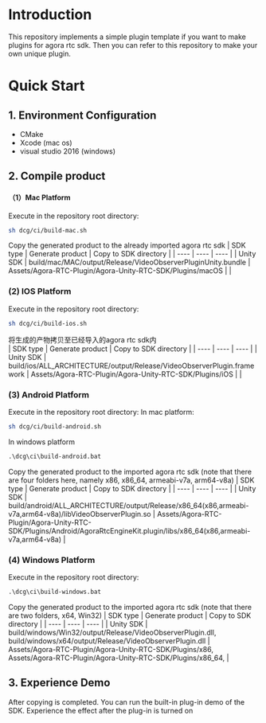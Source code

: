 # Introduction
This repository implements a simple plugin template if you want to make plugins for agora rtc sdk. Then you can refer to this repository to make your own unique plugin.  

# Quick Start
## 1. Environment Configuration
* CMake
* Xcode (mac os)
* visual studio 2016 (windows)  

## 2. Compile product
#### （1）Mac Platform
Execute in the repository root directory:
```sh
sh dcg/ci/build-mac.sh
```
Copy the generated product to the already imported agora rtc sdk
|  SDK type   | Generate product | Copy to SDK directory |
| ---- | ---- | ---- |
| Unity SDK |  build/mac/MAC/output/Release/VideoObserverPluginUnity.bundle | Assets/Agora-RTC-Plugin/Agora-Unity-RTC-SDK/Plugins/macOS |
|

### (2) IOS Platform
Execute in the repository root directory:
```sh
sh dcg/ci/build-ios.sh
```
 将生成的产物拷贝至已经导入的agora rtc sdk内  
|  SDK type  | Generate product | Copy to SDK directory |
| ---- | ---- | ---- |
| Unity SDK |  build/ios/ALL_ARCHITECTURE/output/Release/VideoObserverPlugin.framework | Assets/Agora-RTC-Plugin/Agora-Unity-RTC-SDK/Plugins/iOS |
|

### (3) Android Platform
Execute in the repository root directory:
In mac platform:
```sh
sh dcg/ci/build-android.sh
```
In windows platform
```bat
.\dcg\ci\build-android.bat
```
Copy the generated product to the imported agora rtc sdk (note that there are four folders here, namely x86, x86_64, armeabi-v7a, arm64-v8a)
|  SDK type  | Generate product | Copy to SDK directory |
| ---- | ---- | ---- |
| Unity SDK |  build/android/ALL_ARCHITECTURE/output/Release/x86_64(x86,armeabi-v7a,arm64-v8a)/libVideoObserverPlugin.so | Assets/Agora-RTC-Plugin/Agora-Unity-RTC-SDK/Plugins/Android/AgoraRtcEngineKit.plugin/libs/x86_64(x86,armeabi-v7a,arm64-v8a) |

### (4) Windows Platform
Execute in the repository root directory:
```bat
.\dcg\ci\build-windows.bat
```

Copy the generated product to the imported agora rtc sdk (note that there are two folders, x64, Win32)
|  SDK type  | Generate product | Copy to SDK directory |
| ---- | ---- | ---- |
| Unity SDK |  build/windows/Win32/output/Release/VideoObserverPlugin.dll, build/windows/x64/output/Release/VideoObserverPlugin.dll | Assets/Agora-RTC-Plugin/Agora-Unity-RTC-SDK/Plugins/x86, Assets/Agora-RTC-Plugin/Agora-Unity-RTC-SDK/Plugins/x86_64, |

## 3. Experience Demo
After copying is completed. You can run the built-in plug-in demo of the SDK. Experience the effect after the plug-in is turned on